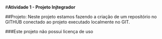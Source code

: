 #**Atividade 1 - Projeto Injtegrador**

##Projeto:
Neste projeto estamos fazendo a criação de um repositório no GITHUB conectado ao projeto executado localmente no GIT. 

###Este projeto não possui licença de uso


